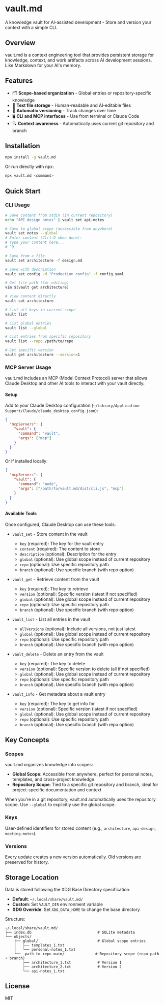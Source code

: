 # vault.md

A knowledge vault for AI-assisted development - Store and version your context with a simple CLI.

## Overview

vault.md is a context engineering tool that provides persistent storage for knowledge, context, and work artifacts across AI development sessions. Like Markdown for your AI's memory.

## Features

- 🗂️ **Scope-based organization** - Global entries or repository-specific knowledge
- 📝 **Text file storage** - Human-readable and AI-editable files
- 🔄 **Automatic versioning** - Track changes over time
- 🖥️ **CLI and MCP interfaces** - Use from terminal or Claude Code
- 🔍 **Context awareness** - Automatically uses current git repository and branch

## Installation

```bash
npm install -g vault.md
```

Or run directly with npx:

```bash
npx vault.md <command>
```

## Quick Start

### CLI Usage

```bash
# Save content from stdin (in current repository)
echo "API design notes" | vault set api-notes

# Save to global scope (accessible from anywhere)
vault set notes --global
# Enter content (Ctrl-D when done):
# Type your content here...
# ^D

# Save from a file
vault set architecture -f design.md

# Save with description
vault set config -d "Production config" -f config.yaml

# Get file path (for editing)
vim $(vault get architecture)

# View content directly
vault cat architecture

# List all keys in current scope
vault list

# List global entries
vault list --global

# List entries from specific repository
vault list --repo /path/to/repo

# Get specific version
vault get architecture --version=1
```

### MCP Server Usage

vault.md includes an MCP (Model Context Protocol) server that allows Claude Desktop and other AI tools to interact with your vault directly.

#### Setup

Add to your Claude Desktop configuration (`~/Library/Application Support/Claude/claude_desktop_config.json`):

```json
{
  "mcpServers": {
    "vault": {
      "command": "vault",
      "args": ["mcp"]
    }
  }
}
```

Or if installed locally:

```json
{
  "mcpServers": {
    "vault": {
      "command": "node",
      "args": ["/path/to/vault.md/dist/cli.js", "mcp"]
    }
  }
}
```

#### Available Tools

Once configured, Claude Desktop can use these tools:

- `vault_set` - Store content in the vault
  - `key` (required): The key for the vault entry
  - `content` (required): The content to store
  - `description` (optional): Description for the entry
  - `global` (optional): Use global scope instead of current repository
  - `repo` (optional): Use specific repository path
  - `branch` (optional): Use specific branch (with repo option)

- `vault_get` - Retrieve content from the vault
  - `key` (required): The key to retrieve
  - `version` (optional): Specific version (latest if not specified)
  - `global` (optional): Use global scope instead of current repository
  - `repo` (optional): Use specific repository path
  - `branch` (optional): Use specific branch (with repo option)

- `vault_list` - List all entries in the vault
  - `allVersions` (optional): Include all versions, not just latest
  - `global` (optional): Use global scope instead of current repository
  - `repo` (optional): Use specific repository path
  - `branch` (optional): Use specific branch (with repo option)

- `vault_delete` - Delete an entry from the vault
  - `key` (required): The key to delete
  - `version` (optional): Specific version to delete (all if not specified)
  - `global` (optional): Use global scope instead of current repository
  - `repo` (optional): Use specific repository path
  - `branch` (optional): Use specific branch (with repo option)

- `vault_info` - Get metadata about a vault entry
  - `key` (required): The key to get info for
  - `version` (optional): Specific version (latest if not specified)
  - `global` (optional): Use global scope instead of current repository
  - `repo` (optional): Use specific repository path
  - `branch` (optional): Use specific branch (with repo option)

## Key Concepts

### Scopes

vault.md organizes knowledge into scopes:

- **Global Scope**: Accessible from anywhere, perfect for personal notes, templates, and cross-project knowledge
- **Repository Scope**: Tied to a specific git repository and branch, ideal for project-specific documentation and context

When you're in a git repository, vault.md automatically uses the repository scope. Use `--global` to explicitly use the global scope.

### Keys

User-defined identifiers for stored content (e.g., `architecture`, `api-design`, `meeting-notes`).

### Versions

Every update creates a new version automatically. Old versions are preserved for history.

## Storage Location

Data is stored following the XDG Base Directory specification:

- **Default**: `~/.local/share/vault.md/`
- **Custom**: Set `VAULT_DIR` environment variable
- **XDG Override**: Set `XDG_DATA_HOME` to change the base directory

Structure:

```text
~/.local/share/vault.md/
├── index.db                              # SQLite metadata
└── objects/
    ├── global/                           # Global scope entries
    │   ├── templates_1.txt
    │   └── personal-notes_1.txt
    └── -path-to-repo-main/              # Repository scope (repo path + branch)
        ├── architecture_1.txt            # Version 1
        ├── architecture_2.txt            # Version 2
        └── api-notes_1.txt
```

## License

MIT
